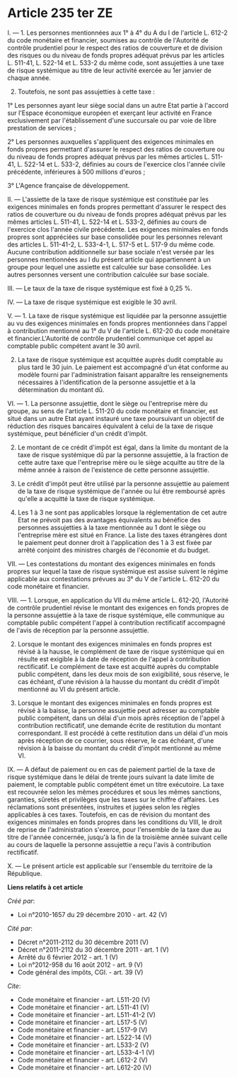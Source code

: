 # Article 235 ter ZE

I. ― 1. Les personnes mentionnées aux 1° à 4° du A du I de l'article L. 612-2 du code monétaire et financier, soumises au
contrôle de l'Autorité de contrôle prudentiel pour le respect des ratios de couverture et de division des risques ou du
niveau de fonds propres adéquat prévus par les articles L. 511-41, L. 522-14 et L. 533-2 du même code, sont assujetties à une
taxe de risque systémique au titre de leur activité exercée au 1er janvier de chaque année. 

2. Toutefois, ne sont pas assujetties à cette taxe : 

1° Les personnes ayant leur siège social dans un autre Etat partie à l'accord sur l'Espace économique européen et exerçant
leur activité en France exclusivement par l'établissement d'une succursale ou par voie de libre prestation de services ; 

2° Les personnes auxquelles s'appliquent des exigences minimales en fonds propres permettant d'assurer le respect des ratios
de couverture ou du niveau de fonds propres adéquat prévus par les mêmes articles L. 511-41, L. 522-14 et L. 533-2, définies
au cours de l'exercice clos l'année civile précédente, inférieures à 500 millions d'euros ; 

3° L'Agence française de développement. 

II. ― L'assiette de la taxe de risque systémique est constituée par les exigences minimales en fonds propres permettant
d'assurer le respect des ratios de couverture ou du niveau de fonds propres adéquat prévus par les mêmes articles L. 511-41,
L. 522-14 et L. 533-2, définies au cours de l'exercice clos l'année civile précédente. Les exigences minimales en fonds
propres sont appréciées sur base consolidée pour les personnes relevant des articles L. 511-41-2, L. 533-4-1, L. 517-5 et L.
517-9 du même code. Aucune contribution additionnelle sur base sociale n'est versée par les personnes mentionnées au I du
présent article qui appartiennent à un groupe pour lequel une assiette est calculée sur base consolidée. Les autres personnes
versent une contribution calculée sur base sociale. 

III. ― Le taux de la taxe de risque systémique est fixé à 0,25 %. 

IV. ― La taxe de risque systémique est exigible le 30 avril.

V. ― 1. La taxe de risque systémique est liquidée par la personne assujettie au vu des exigences minimales en fonds propres
mentionnées dans l'appel à contribution mentionné au 1° du V de l'article L. 612-20 du code monétaire et financier.L'Autorité
de contrôle prudentiel communique cet appel au comptable public compétent avant le 30 avril. 

2. La taxe de risque systémique est acquittée auprès dudit comptable au plus tard le 30 juin. Le paiement est accompagné d'un
état conforme au modèle fourni par l'administration faisant apparaître les renseignements nécessaires à l'identification de
la personne assujettie et à la détermination du montant dû. 

VI. ― 1. La personne assujettie, dont le siège ou l'entreprise mère du groupe, au sens de l'article L. 511-20 du code
monétaire et financier, est situé dans un autre Etat ayant instauré une taxe poursuivant un objectif de réduction des risques
bancaires équivalent à celui de la taxe de risque systémique, peut bénéficier d'un crédit d'impôt. 

2. Le montant de ce crédit d'impôt est égal, dans la limite du montant de la taxe de risque systémique dû par la personne
assujettie, à la fraction de cette autre taxe que l'entreprise mère ou le siège acquitte au titre de la même année à raison
de l'existence de cette personne assujettie. 

3. Le crédit d'impôt peut être utilisé par la personne assujettie au paiement de la taxe de risque systémique de l'année ou
lui être remboursé après qu'elle a acquitté la taxe de risque systémique. 

4. Les 1 à 3 ne sont pas applicables lorsque la réglementation de cet autre Etat ne prévoit pas des avantages équivalents au
bénéfice des personnes assujetties à la taxe mentionnée au 1 dont le siège ou l'entreprise mère est situé en France. La liste
des taxes étrangères dont le paiement peut donner droit à l'application des 1 à 3 est fixée par arrêté conjoint des ministres
chargés de l'économie et du budget. 

VII. ― Les contestations du montant des exigences minimales en fonds propres sur lequel la taxe de risque systémique est
assise suivent le régime applicable aux contestations prévues au 3° du V de l'article L. 612-20 du code monétaire et
financier. 

VIII. ― 1. Lorsque, en application du VII du même article L. 612-20, l'Autorité de contrôle prudentiel révise le montant des
exigences en fonds propres de la personne assujettie à la taxe de risque systémique, elle communique au comptable public
compétent l'appel à contribution rectificatif accompagné de l'avis de réception par la personne assujettie. 

2. Lorsque le montant des exigences minimales en fonds propres est révisé à la hausse, le complément de taxe de risque
systémique qui en résulte est exigible à la date de réception de l'appel à contribution rectificatif. Le complément de taxe
est acquitté auprès du comptable public compétent, dans les deux mois de son exigibilité, sous réserve, le cas échéant, d'une
révision à la hausse du montant du crédit d'impôt mentionné au VI du présent article. 

3. Lorsque le montant des exigences minimales en fonds propres est révisé à la baisse, la personne assujettie peut adresser
au comptable public compétent, dans un délai d'un mois après réception de l'appel à contribution rectificatif, une demande
écrite de restitution du montant correspondant. Il est procédé à cette restitution dans un délai d'un mois après réception de
ce courrier, sous réserve, le cas échéant, d'une révision à la baisse du montant du crédit d'impôt mentionné au même VI. 

IX. ― A défaut de paiement ou en cas de paiement partiel de la taxe de risque systémique dans le délai de trente jours
suivant la date limite de paiement, le comptable public compétent émet un titre exécutoire. La taxe est recouvrée selon les
mêmes procédures et sous les mêmes sanctions, garanties, sûretés et privilèges que les taxes sur le chiffre d'affaires. Les
réclamations sont présentées, instruites et jugées selon les règles applicables à ces taxes. Toutefois, en cas de révision du
montant des exigences minimales en fonds propres dans les conditions du VIII, le droit de reprise de l'administration
s'exerce, pour l'ensemble de la taxe due au titre de l'année concernée, jusqu'à la fin de la troisième année suivant celle au
cours de laquelle la personne assujettie a reçu l'avis à contribution rectificatif.

X. ― Le présent article est applicable sur l'ensemble du territoire de la République.

**Liens relatifs à cet article**

_Créé par_:

  - Loi n°2010-1657 du 29 décembre 2010 - art. 42 (V)

_Cité par_:

  - Décret n°2011-2112 du 30 décembre 2011 (V)
  - Décret n°2011-2112 du 30 décembre 2011 - art. 1 (V)
  - Arrêté du 6 février 2012 - art. 1 (V)
  - Loi n°2012-958 du 16 août 2012 - art. 9 (V)
  - Code général des impôts, CGI. - art. 39 (V)

_Cite_:

  - Code monétaire et financier - art. L511-20 (V)
  - Code monétaire et financier - art. L511-41 (V)
  - Code monétaire et financier - art. L511-41-2 (V)
  - Code monétaire et financier - art. L517-5 (V)
  - Code monétaire et financier - art. L517-9 (V)
  - Code monétaire et financier - art. L522-14 (V)
  - Code monétaire et financier - art. L533-2 (V)
  - Code monétaire et financier - art. L533-4-1 (V)
  - Code monétaire et financier - art. L612-2 (V)
  - Code monétaire et financier - art. L612-20 (V)
